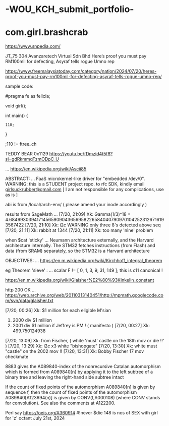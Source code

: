 # -WOU_KCH_submit_portfolio-
# com.girl.brashcrab

https://www.snpedia.com/

JT_75 304 Avanzaretech Virtual Sdn Bhd
Here’s proof you must pay RM100mil for defecting, Asyraf tells rogue Umno rep

https://www.freemalaysiatoday.com/category/nation/2024/07/20/heres-proof-you-must-pay-rm100mil-for-defecting-asyraf-tells-rogue-umno-rep/

sample code:

#pragma fe as felicia;

 void girl();

 int main() {

    110;

 }

 ;110 != ftree_ch

TEDDY BEAR 0x1129
https://youtu.be/fDmzid4t5f8?si=gdRkmmqTzmODpC_U

...
https://en.wikipedia.org/wiki/Ascii85

ABSTRACT:
... FaaS microkernel-like driver for "embedded /dev/0". WARNING: this is a STUDENT project repo.
to rfc SDK, kindly email girlsuckrubber@gmail.com
[ I am not responsible for any complications, use as is ]  

abi is from /local/arch-env/
( please amend your inode accordingly )

results from SageMath
...
[7/20, 21:09] Xk: Gamma(1/3)^18 = 4.684993039417145659090436569582265840407909701042523126716193567422
[7/20, 21:10] Xk: i2c WARNING only three 8's detected above seq
[7/20, 21:11] Xk: rabbit at 1344
[7/20, 21:11] Xk: too many 'nine' problem

when $cat 'sticky'
...
Neumann architecture externally, and the Harvard architecture internally. The STM32 fetches instructions (from Flash) and data (from SRAM) separately, so the STM32 is a Harvard architecture

OBJECTIVES:
...
https://en.m.wikipedia.org/wiki/Kirchhoff_integral_theorem

eg Theorem 'sieve' :
...
scalar F != [ 0, 1, 3, 9, 31, 149 ]; this is c11 canonical !

https://en.m.wikipedia.org/wiki/Glaisher%E2%80%93Kinkelin_constant

http 200 OK
...
https://web.archive.org/web/20110313140451/http://mpmath.googlecode.com/svn/data/glaisher.txt

[7/20, 00:26] Xk: $1 million for each eligible M'sian
1) 2000 div $1 million
3) 2001 div $1 million
if Jeffrey is PM ! ( manifesto )
[7/20, 00:27] Xk: 499.750124938

[7/20, 13:09] Xk: from Fischer, ( white 'must' castle on the 18th mov or die !!' )
[7/20, 13:29] Xk: i2c x3 white "bishopgate"
[7/20, 13:30] Xk: white must "castle" on the 2002 mov !!
[7/20, 13:31] Xk: Bobby Fischer 17 mov checkmate

8883 gives the A089840-index of the nonrecursive Catalan automorphism which is formed from A089840[n] by applying it to the left subtree of a binary tree and leaving the right-hand side subtree intact

If the count of fixed points of the automorphism A089840[n] is given by sequence f, then the count of fixed points of the automorphism A089840[A123694(n)] is given by CONV(f,A000108) (where CONV stands for convolution). See also the comments at A122200.

Perl say https://oeis.org/A360914 #!never $die
148 is nos of SEX with girl for 'z' octant July 21st, 2024
